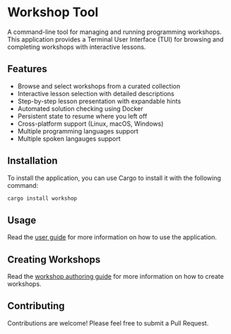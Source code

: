 # Workshop Tool

A command-line tool for managing and running programming workshops. This application provides a Terminal User Interface (TUI) for browsing and completing workshops with interactive lessons.

## Features

- Browse and select workshops from a curated collection
- Interactive lesson selection with detailed descriptions
- Step-by-step lesson presentation with expandable hints
- Automated solution checking using Docker
- Persistent state to resume where you left off
- Cross-platform support (Linux, macOS, Windows)
- Multiple programming languages support
- Multiple spoken langauges support

## Installation

To install the application, you can use Cargo to install it with the following command:

```sh
cargo install workshop
```

## Usage

Read the [user guide](./USER_GUIDE.md) for more information on how to use the application.

## Creating Workshops

Read the [workshop authoring guide](./WORKSHOP_AUTHORING.md) for more information on how to create workshops.

## Contributing

Contributions are welcome! Please feel free to submit a Pull Request.
